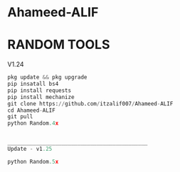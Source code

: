 # Ahameed-ALIF 
# RANDOM TOOLS 
V1.24
```python 
pkg update && pkg upgrade
pip insatall bs4
pip install requests
pip install mechanize
git clone https://github.com/itzalif007/Ahameed-ALIF 
cd Ahameed-ALIF
git pull
python Random.4x


____________________________________________
Update - v1.25

python Random.5x
